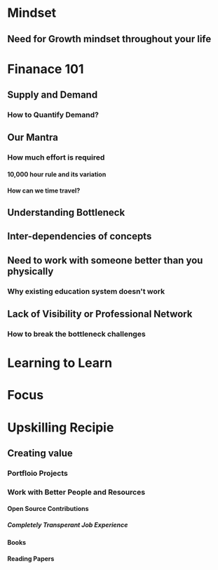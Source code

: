 # Mindset
## Need for Growth mindset throughout your life
# Finanace 101
## Supply and Demand
### How to Quantify Demand?
## Our Mantra
### How much effort is required
#### 10,000 hour rule and its variation
#### How can we time travel?
## Understanding Bottleneck
## Inter-dependencies of concepts
## Need to work with someone better than you physically
### Why existing education system doesn't work
## Lack of Visibility or Professional Network
### How to break the bottleneck challenges
# Learning to Learn
# Focus
# Upskilling Recipie
## Creating value
### Portfloio Projects
### Work with Better People and Resources
#### Open Source Contributions
##### Completely Transperant Job Experience
#### Books
#### Reading Papers